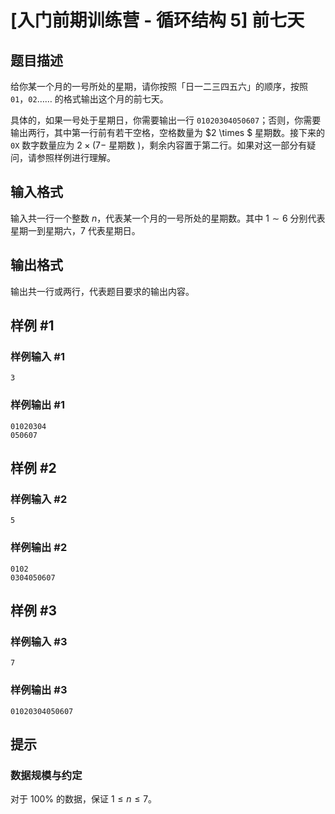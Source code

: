 # [入门前期训练营 - 循环结构 5] 前七天

## 题目描述

给你某一个月的一号所处的星期，请你按照「日一二三四五六」的顺序，按照 `01`，`02`…… 的格式输出这个月的前七天。

具体的，如果一号处于星期日，你需要输出一行 `01020304050607`；否则，你需要输出两行，其中第一行前有若干空格，空格数量为 $2 \times $ 星期数。接下来的 `0X` 数字数量应为 $2 \times (7 -$ 星期数 $)$，剩余内容置于第二行。如果对这一部分有疑问，请参照样例进行理解。

## 输入格式

输入共一行一个整数 $n$，代表某一个月的一号所处的星期数。其中 $1 \sim 6$ 分别代表星期一到星期六，$7$ 代表星期日。

## 输出格式

输出共一行或两行，代表题目要求的输出内容。

## 样例 #1

### 样例输入 #1

```
3
```

### 样例输出 #1

```
01020304
050607
```

## 样例 #2

### 样例输入 #2

```
5
```

### 样例输出 #2

```
0102
0304050607
```

## 样例 #3

### 样例输入 #3

```
7
```

### 样例输出 #3

```
01020304050607
```

## 提示

### 数据规模与约定

对于 $100\%$ 的数据，保证 $1 \leq n \leq 7$。